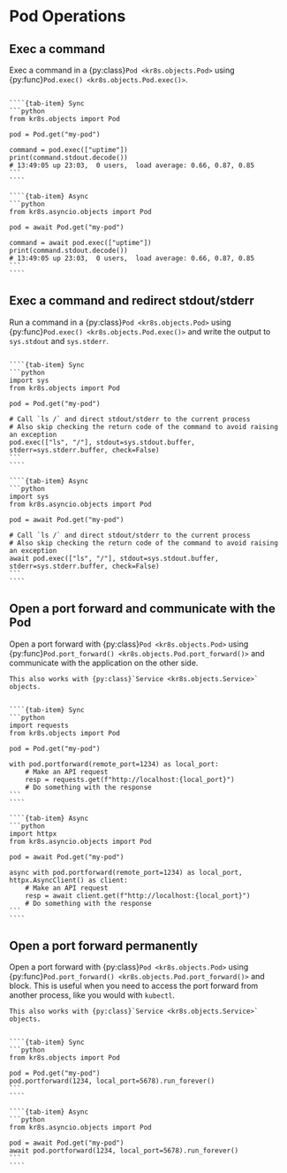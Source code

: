 # Pod Operations

## Exec a command

Exec a command in a {py:class}`Pod <kr8s.objects.Pod>` using {py:func}`Pod.exec() <kr8s.objects.Pod.exec()>`.

`````{tab-set}

````{tab-item} Sync
```python
from kr8s.objects import Pod

pod = Pod.get("my-pod")

command = pod.exec(["uptime"])
print(command.stdout.decode())
# 13:49:05 up 23:03,  0 users,  load average: 0.66, 0.87, 0.85
```
````

````{tab-item} Async
```python
from kr8s.asyncio.objects import Pod

pod = await Pod.get("my-pod")

command = await pod.exec(["uptime"])
print(command.stdout.decode())
# 13:49:05 up 23:03,  0 users,  load average: 0.66, 0.87, 0.85
```
````

`````

## Exec a command and redirect stdout/stderr

Run a command in a {py:class}`Pod <kr8s.objects.Pod>` using {py:func}`Pod.exec() <kr8s.objects.Pod.exec()>` and write the output to `sys.stdout` and `sys.stderr`.


`````{tab-set}

````{tab-item} Sync
```python
import sys
from kr8s.objects import Pod

pod = Pod.get("my-pod")

# Call `ls /` and direct stdout/stderr to the current process
# Also skip checking the return code of the command to avoid raising an exception
pod.exec(["ls", "/"], stdout=sys.stdout.buffer, stderr=sys.stderr.buffer, check=False)
```
````

````{tab-item} Async
```python
import sys
from kr8s.asyncio.objects import Pod

pod = await Pod.get("my-pod")

# Call `ls /` and direct stdout/stderr to the current process
# Also skip checking the return code of the command to avoid raising an exception
await pod.exec(["ls", "/"], stdout=sys.stdout.buffer, stderr=sys.stderr.buffer, check=False)
```
````

`````

## Open a port forward and communicate with the Pod

Open a port forward with {py:class}`Pod <kr8s.objects.Pod>` using {py:func}`Pod.port_forward() <kr8s.objects.Pod.port_forward()>` and communicate with the application on the other side.

```{tip}
This also works with {py:class}`Service <kr8s.objects.Service>` objects.
```

`````{tab-set}

````{tab-item} Sync
```python
import requests
from kr8s.objects import Pod

pod = Pod.get("my-pod")

with pod.portforward(remote_port=1234) as local_port:
    # Make an API request
    resp = requests.get(f"http://localhost:{local_port}")
    # Do something with the response
```
````

````{tab-item} Async
```python
import httpx
from kr8s.asyncio.objects import Pod

pod = await Pod.get("my-pod")

async with pod.portforward(remote_port=1234) as local_port, httpx.AsyncClient() as client:
    # Make an API request
    resp = await client.get(f"http://localhost:{local_port}")
    # Do something with the response
```
````

`````

## Open a port forward permanently

Open a port forward with {py:class}`Pod <kr8s.objects.Pod>` using {py:func}`Pod.port_forward() <kr8s.objects.Pod.port_forward()>` and block. This is useful when you need to access the port forward from another process, like you would with `kubectl`.

```{tip}
This also works with {py:class}`Service <kr8s.objects.Service>` objects.
```

`````{tab-set}

````{tab-item} Sync
```python
from kr8s.objects import Pod

pod = Pod.get("my-pod")
pod.portforward(1234, local_port=5678).run_forever()
```
````

````{tab-item} Async
```python
from kr8s.asyncio.objects import Pod

pod = await Pod.get("my-pod")
await pod.portforward(1234, local_port=5678).run_forever()
```
````

`````
